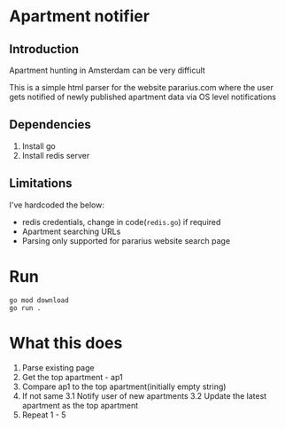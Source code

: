 # Apartment notifier
## Introduction
Apartment hunting in Amsterdam can be very difficult

This is a simple html parser for the website pararius.com where the user gets notified of newly published apartment data via OS level notifications

## Dependencies
1. Install go
2. Install redis server

## Limitations
I've hardcoded the below:
- redis credentials, change in code(`redis.go`) if required
- Apartment searching URLs
- Parsing only supported for pararius website search page

# Run
```
go mod download
go run .
````

# What this does
1. Parse existing page
2. Get the top apartment - ap1
3. Compare ap1 to the top apartment(initially empty string)
3. If not same
    3.1 Notify user of new apartments
    3.2 Update the latest apartment as the top apartment
5. Repeat 1 - 5